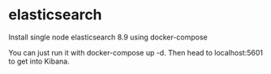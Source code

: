 # elasticsearch
Install single node elasticsearch 8.9 using docker-compose

You can just run it with docker-compose up -d. Then head to localhost:5601 to get into Kibana.
